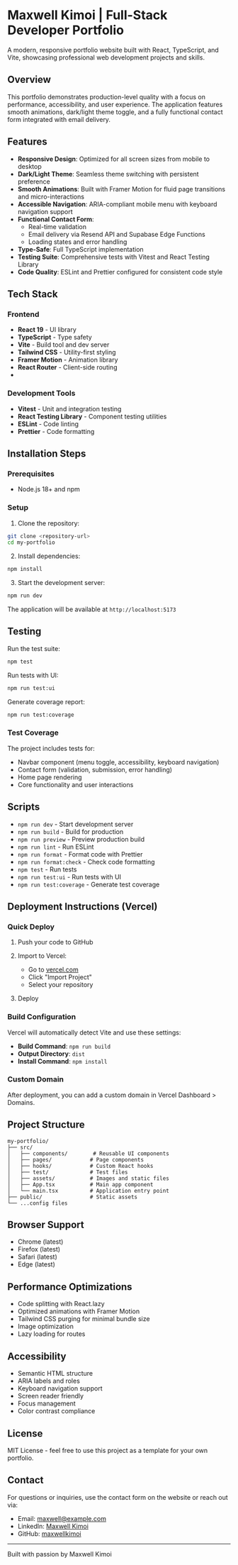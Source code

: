 # Maxwell Kimoi | Full-Stack Developer Portfolio

A modern, responsive portfolio website built with React, TypeScript, and Vite, showcasing professional web development projects and skills.

## Overview

This portfolio demonstrates production-level quality with a focus on performance, accessibility, and user experience. The application features smooth animations, dark/light theme toggle, and a fully functional contact form integrated with email delivery.

## Features

- **Responsive Design**: Optimized for all screen sizes from mobile to desktop
- **Dark/Light Theme**: Seamless theme switching with persistent preference
- **Smooth Animations**: Built with Framer Motion for fluid page transitions and micro-interactions
- **Accessible Navigation**: ARIA-compliant mobile menu with keyboard navigation support
- **Functional Contact Form**:
  - Real-time validation
  - Email delivery via Resend API and Supabase Edge Functions
  - Loading states and error handling
- **Type-Safe**: Full TypeScript implementation
- **Testing Suite**: Comprehensive tests with Vitest and React Testing Library
- **Code Quality**: ESLint and Prettier configured for consistent code style

## Tech Stack

### Frontend
- **React 19** - UI library
- **TypeScript** - Type safety
- **Vite** - Build tool and dev server
- **Tailwind CSS** - Utility-first styling
- **Framer Motion** - Animation library
- **React Router** - Client-side routing
- 
### Development Tools
- **Vitest** - Unit and integration testing
- **React Testing Library** - Component testing utilities
- **ESLint** - Code linting
- **Prettier** - Code formatting

## Installation Steps

### Prerequisites
- Node.js 18+ and npm

### Setup

1. Clone the repository:
```bash
git clone <repository-url>
cd my-portfolio
```

2. Install dependencies:
```bash
npm install
```

3. Start the development server:
```bash
npm run dev
```

The application will be available at `http://localhost:5173`

## Testing

Run the test suite:

```bash
npm test
```

Run tests with UI:

```bash
npm run test:ui
```

Generate coverage report:

```bash
npm run test:coverage
```

### Test Coverage

The project includes tests for:
- Navbar component (menu toggle, accessibility, keyboard navigation)
- Contact form (validation, submission, error handling)
- Home page rendering
- Core functionality and user interactions

## Scripts

- `npm run dev` - Start development server
- `npm run build` - Build for production
- `npm run preview` - Preview production build
- `npm run lint` - Run ESLint
- `npm run format` - Format code with Prettier
- `npm run format:check` - Check code formatting
- `npm test` - Run tests
- `npm run test:ui` - Run tests with UI
- `npm run test:coverage` - Generate test coverage

## Deployment Instructions (Vercel)

### Quick Deploy

1. Push your code to GitHub

2. Import to Vercel:
   - Go to [vercel.com](https://vercel.com)
   - Click "Import Project"
   - Select your repository
3. Deploy

### Build Configuration

Vercel will automatically detect Vite and use these settings:
- **Build Command**: `npm run build`
- **Output Directory**: `dist`
- **Install Command**: `npm install`

### Custom Domain

After deployment, you can add a custom domain in Vercel Dashboard > Domains.

## Project Structure

```
my-portfolio/
├── src/
│   ├── components/        # Reusable UI components
│   ├── pages/            # Page components
│   ├── hooks/            # Custom React hooks
│   ├── test/             # Test files
│   ├── assets/           # Images and static files
│   ├── App.tsx           # Main app component
│   └── main.tsx          # Application entry point
├── public/               # Static assets
└── ...config files
```

## Browser Support

- Chrome (latest)
- Firefox (latest)
- Safari (latest)
- Edge (latest)

## Performance Optimizations

- Code splitting with React.lazy
- Optimized animations with Framer Motion
- Tailwind CSS purging for minimal bundle size
- Image optimization
- Lazy loading for routes

## Accessibility

- Semantic HTML structure
- ARIA labels and roles
- Keyboard navigation support
- Screen reader friendly
- Focus management
- Color contrast compliance

## License

MIT License - feel free to use this project as a template for your own portfolio.

## Contact

For questions or inquiries, use the contact form on the website or reach out via:
- Email: maxwell@example.com
- LinkedIn: [Maxwell Kimoi](https://linkedin.com/in/maxwellkimoi)
- GitHub: [maxwellkimoi](https://github.com/Keymoye)

---

Built with passion by Maxwell Kimoi
